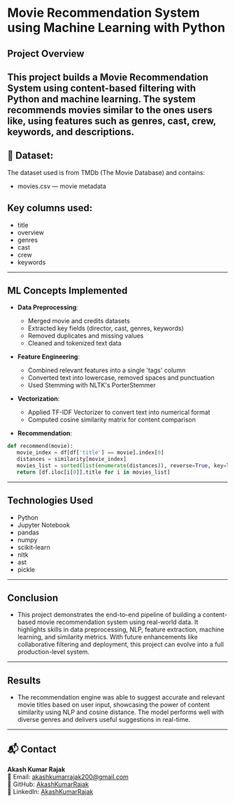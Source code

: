 # Movie Recommendation System using Machine Learning with Python


## Project Overview

This project builds a Movie Recommendation System using content-based filtering with Python and machine learning. The system recommends movies similar to the ones users like, using features such as genres, cast, crew, keywords, and descriptions.
---

## 📂 Dataset:

The dataset used is from TMDb (The Movie Database) and contains:

- movies.csv — movie metadata


## Key columns used:

- title
- overview
- genres
- cast
- crew
- keywords


---

## ML Concepts Implemented

- **Data Preprocessing**:
  
  - Merged movie and credits datasets
  - Extracted key fields (director, cast, genres, keywords)
  - Removed duplicates and missing values
  - Cleaned and tokenized text data

- **Feature Engineering**:
  
  - Combined relevant features into a single 'tags' column
  - Converted text into lowercase, removed spaces and punctuation
  - Used Stemming with NLTK's PorterStemmer

- **Vectorization**:

  - Applied TF-IDF Vectorizer to convert text into numerical format
  - Computed cosine similarity matrix for content comparison

- **Recommendation**:
 ```python 
def recommend(movie):
    movie_index = df[df['title'] == movie].index[0]
    distances = similarity[movie_index]
    movies_list = sorted(list(enumerate(distances)), reverse=True, key=lambda x:x[1])[1:6]
    return [df.iloc[i[0]].title for i in movies_list]
```
---

## Technologies Used

- Python
- Jupyter Notebook
- pandas
- numpy
- scikit-learn
- nltk
- ast
- pickle

---

## Conclusion

- This project demonstrates the end-to-end pipeline of building a content-based movie recommendation system using real-world data. It highlights skills in data preprocessing, NLP, feature extraction, machine learning, and similarity metrics. With future enhancements like collaborative filtering and deployment, this project can evolve into a full production-level system.

---

## Results

- The recommendation engine was able to suggest accurate and relevant movie titles based on user input, showcasing the power of content similarity using NLP and cosine distance. The model performs well with diverse genres and delivers useful suggestions in real-time.

  
---


## 📬 Contact

**Akash Kumar Rajak**  
📧 Email: [akashkumarrajak200@gmail.com](mailto:akashkumarrajak200@gmail.com)  
💼 GitHub: [AkashKumarRajak](https://github.com/AkashKumarRajak)<br>
🔗 LinkedIn: [AkashKumarRajak](https://www.linkedin.com/in/akash-kumar-rajak-22a98623b/)



